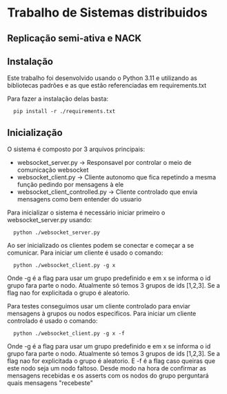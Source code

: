 
# Trabalho de Sistemas distribuidos

## Replicação semi-ativa e NACK

## Instalação

Este trabalho foi desenvolvido usando o Python 3.11 e utilizando as bibliotecas padrões e as que estão referenciadas em requirements.txt

Para fazer a instalação delas basta:
```http
  pip install -r ./requirements.txt
```

## Inicialização

O sistema é composto por 3 arquivos principais: 
- websocket_server.py ->
   Responsavel por controlar o meio de comunicação websocket
- websocket_client.py ->
   Cliente autonomo que fica repetindo a mesma função pedindo por mensagens à ele
- websocket_client_controlled.py ->
   Cliente controlado que envia mensagens como bem entender do usuario

Para inicializar o sistema é necessário iniciar primeiro o websocket_server.py usando:
```http
  python ./websocket_server.py
```

Ao ser inicializado os clientes podem se conectar e começar a se comunicar. Para iniciar um cliente é usado o comando:
```http
  python ./websocket_client.py -g x
```
Onde -g é a flag para usar um grupo predefinido e em x se informa o id grupo fara parte o nodo. Atualmente só temos 3 grupos de ids [1,2,3]. Se a flag nao for explicitada o grupo é aleatorio.

Para testes conseguimos usar um cliente controlado para enviar mensagens à grupos ou nodos especificos.
Para iniciar um cliente controlado é usado o comando:
```http
  python ./websocket_client.py -g x -f
```
Onde -g é a flag para usar um grupo predefinido e em x se informa o id grupo fara parte o nodo. Atualmente só temos 3 grupos de ids [1,2,3]. Se a flag nao for explicitada o grupo é aleatorio.
E -f é a flag caso queiras que este nodo seja um nodo faltoso. Desde modo na hora de confirmar as mensagens recebidas e os asserts com os nodos do grupo perguntará quais mensagens "recebeste"
